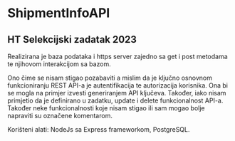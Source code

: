 # ShipmentInfoAPI
## HT Selekcijski zadatak 2023

Realizirana je baza podataka i https server zajedno sa get i post metodama te njihovom interakcijom sa bazom.

Ono čime se nisam stigao pozabaviti a mislim da je ključno osnovnom funkcioniranju REST API-a je autentifikacija te autorizacija korisnika. Ona bi se mogla na primjer izvesti generiranjem API ključeva. Također, iako nisam primjetio da je definirano u zadatku, update i delete funkcionalnost API-a. Također neke funkcionalnosti koje nisam stigao ili sam mogao bolje napraviti su označene komentarom.

Korišteni alati: NodeJs sa Express frameworkom, PostgreSQL.
